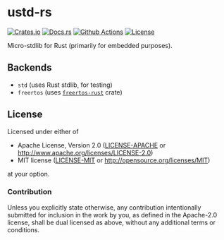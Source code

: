 # ustd-rs

[![Crates.io][crates_badge]][crates]
[![Docs.rs][docs_badge]][docs]
[![Github Actions][github_badge]][github]
[![License][license_badge]][license]

[crates_badge]: https://img.shields.io/crates/v/ustd.svg
[docs_badge]: https://docs.rs/ustd/badge.svg
[github_badge]: https://github.com/agerasev/ustd-rs/actions/workflows/test.yml/badge.svg
[license_badge]: https://img.shields.io/crates/l/ustd.svg

[crates]: https://crates.io/crates/ustd
[docs]: https://docs.rs/ustd
[github]: https://github.com/agerasev/ustd-rs/actions/workflows/test.yml
[license]: #license

Micro-stdlib for Rust (primarily for embedded purposes).

## Backends

+ `std` (uses Rust stdlib, for testing)
+ `freertos` (uses [`freertos-rust`](https://github.com/lobaro/FreeRTOS-rust) crate)

## License

Licensed under either of

 * Apache License, Version 2.0 ([LICENSE-APACHE](LICENSE-APACHE) or http://www.apache.org/licenses/LICENSE-2.0)
 * MIT license ([LICENSE-MIT](LICENSE-MIT) or http://opensource.org/licenses/MIT)

at your option.

### Contribution

Unless you explicitly state otherwise, any contribution intentionally submitted
for inclusion in the work by you, as defined in the Apache-2.0 license, shall be dual licensed as above, without any
additional terms or conditions.
